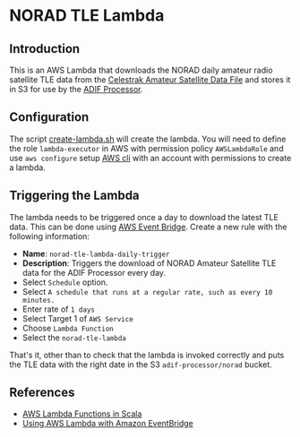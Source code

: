 # NORAD TLE Lambda

## Introduction
This is an AWS Lambda that downloads the NORAD daily amateur radio satellite TLE data from the
[Celestrak Amateur Satellite Data File](http://www.celestrak.com/NORAD/elements/amateur.txt) 
and stores it in S3 for use by the [ADIF Processor](https://bit.ly/adifproc).

## Configuration
The script [create-lambda.sh](./src/main/scripts/create-lambda.sh) will create the lambda. You will need
to define the role `lambda-executor` in AWS with permission policy `AWSLambdaRole` and use `aws configure`
setup [AWS cli](https://aws.amazon.com/cli/) with an account with permissions to create a lambda.

## Triggering the Lambda
The lambda needs to be triggered once a day to download the latest TLE data.
This can be done using [AWS Event Bridge]().
Create a new rule with the following information:

- **Name**: `norad-tle-lambda-daily-trigger`
- **Description**: Triggers the download of NORAD Amateur Satellite TLE data for the ADIF Processor every day.
- Select `Schedule` option.
- Select `A schedule that runs at a regular rate, such as every 10 minutes.`
- Enter rate of `1 days`
- Select Target 1 of `AWS Service`
- Choose `Lambda Function`
- Select the `norad-tle-lambda`

That's it, other than to check that the lambda is invoked correctly and puts the TLE data with the right date
in the S3 `adif-processor/norad` bucket.

## References
- [AWS Lambda Functions in Scala](https://www.varokas.com/aws-lambda-functions-in-scala/)
- [Using AWS Lambda with Amazon EventBridge](https://docs.aws.amazon.com/lambda/latest/dg/services-cloudwatchevents.html)
